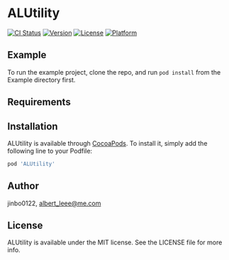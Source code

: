 # ALUtility

[![CI Status](https://img.shields.io/travis/jinbo0122/ALUtility.svg?style=flat)](https://travis-ci.org/jinbo0122/ALUtility)
[![Version](https://img.shields.io/cocoapods/v/ALUtility.svg?style=flat)](https://cocoapods.org/pods/ALUtility)
[![License](https://img.shields.io/cocoapods/l/ALUtility.svg?style=flat)](https://cocoapods.org/pods/ALUtility)
[![Platform](https://img.shields.io/cocoapods/p/ALUtility.svg?style=flat)](https://cocoapods.org/pods/ALUtility)

## Example

To run the example project, clone the repo, and run `pod install` from the Example directory first.

## Requirements

## Installation

ALUtility is available through [CocoaPods](https://cocoapods.org). To install
it, simply add the following line to your Podfile:

```ruby
pod 'ALUtility'
```

## Author

jinbo0122, albert_leee@me.com

## License

ALUtility is available under the MIT license. See the LICENSE file for more info.
